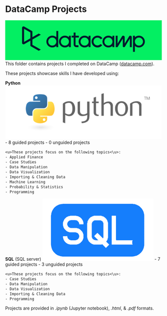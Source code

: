 # DataCamp Projects
![DataCamp Logo](../assets/datacamp.png)
This folder contains projects I completed on DataCamp ([datacamp.com](datacamp.com)). 

These projects showcase skills I have developed using:

**Python**
![Python Logo](../assets/python.png)
	- 8 guided projects
	- 0 unguided projects

	<u>These projects focus on the following topics<\u>:
	- Applied Finance
	- Case Studies
	- Data Manipulation
	- Data Visualization
	- Importing & Cleaning Data
	- Machine Learning
	- Probability & Statistics
	- Programming


**SQL** (SQL server)
![SQL Logo](../assets/SQL.png)
	- 7 guided projects
	- 3 unguided projects

	<u>These projects focus on the following topics<\u>:
	- Case Studies
	- Data Manipulation
	- Data Visualization
	- Importing & Cleaning Data
	- Programming


Projects are provided in *.ipynb* (Jupyter notebook), *.html*, & *.pdf* formats.
